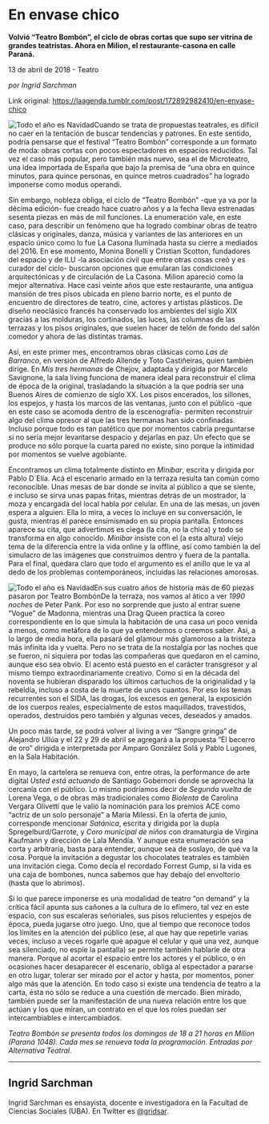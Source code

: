 # En envase chico

**Volvió “Teatro Bombón”, el ciclo de obras cortas que supo ser vitrina de grandes teatristas. Ahora en Milion, el restaurante-casona en calle Paraná.**

13 de abril de 2018 - Teatro

_por Ingrid Sarchman_

Link original: https://laagenda.tumblr.com/post/172892982410/en-envase-chico

![Todo el año es Navidad](https://64.media.tumblr.com/86b46d1ab5b8f8579d8e38b8eae376b1/tumblr_inline_p7jcarQvdw1t6q87u_500.jpg)Cuando se trata de propuestas teatrales, es difícil no caer en la tentación de buscar tendencias y patrones. En este sentido, podría pensarse que el festival “Teatro Bombón” corresponde a un formato de moda: obras cortas con pocos espectadores en espacios reducidos. Tal vez el caso más popular, pero también más nuevo, sea el de Microteatro, una idea importada de España que bajo la premisa de “una obra en quince minutos, para quince personas, en quince metros cuadrados” ha logrado imponerse como modus operandi. 


Sin embargo, nobleza obliga, el ciclo de “Teatro Bombón” -que ya va por la décima edición- fue creado hace cuatro años y a la fecha lleva estrenadas sesenta piezas en más de mil funciones. La enumeración vale, en este caso, para describir un fenómeno que ha logrado combinar obras de teatro clásicas y originales, danza, música y variantes de las anteriores en un espacio único como lo fue La Casona Iluminada hasta su cierre a mediados del 2016. En ese momento, Monina Bonelli y Cristian Scotton, fundadores del espacio y de ILU -la asociación civil que entre otras cosas creó y es curador del ciclo- buscaron opciones que emularan las condiciones arquitectónicas y de circulación de La Casona. Milion apareció como la mejor alternativa. Hace casi veinte años que este restaurante, una antigua mansión de tres pisos ubicada en pleno barrio norte, es el punto de encuentro de directores de teatro, cine, actores y artistas plásticos. De diseño neoclásico francés ha conservado los ambientes del siglo XIX gracias a las molduras, los cortinados, las luces, las columnas de las terrazas y los pisos originales, que suelen hacer de telón de fondo del salón comedor y ahora de las distintas tramas.


Así, en este primer mes, encontramos obras clásicas como *Las de Barranco*, en versión de Alfredo Allende y Toto Castiñeiras, quien también dirige. En *Mis tres hermanas* de Chejov, adaptada y dirigida por Marcelo Savignone, la sala living funciona de manera ideal para reconstruir el clima de época de la original, trasladando la situación a la que podría ser una Buenos Aires de comienzo de siglo XX. Los pisos encerados, los sillones, los espejos, y hasta los marcos de las ventanas, junto con el público -que en este caso se acomoda dentro de la escenografía- permiten reconstruir algo del clima opresor al que las tres hermanas han sido confinadas. Incluso porque todo es tan patético que por momentos cabría preguntarse si no sería mejor levantarse despacio y dejarlas en paz. Un efecto que se produce no sólo porque la cuarta pared no existe, sino porque la intimidad por momentos se vuelve agobiante. 


Encontramos un clima totalmente distinto en *Minibar*, escrita y dirigida por Pablo D´Elía. Acá el escenario armado en la terraza resulta tan común como reconocible. Unas mesas de bar donde se invita al público a que se siente, e incluso se sirva unas papas fritas, mientras detrás de un mostrador, la moza y encargada del local habla por celular. En una de las mesas, un joven espera a alguien. Ella lo mira, a veces lo incluye en su conversación, le gusta, mientras él parece ensimismado en su propia pantalla. Entonces aparece su cita, que advertimos es ciega (la cita, no la chica) y todo se transforma en algo conocido. *Minibar* insiste con el (a esta altura) viejo tema de la diferencia entre la vida online y la offline, así como también la del simulacro de las imágenes que construimos dentro y fuera de la pantalla. Para el final, quedara claro que todo el argumento es el anillo que le va al dedo de los problemas contemporáneos, incluidas las relaciones amorosas.


![Todo el año es Navidad](https://64.media.tumblr.com/86b46d1ab5b8f8579d8e38b8eae376b1/tumblr_inline_p7jcarQvdw1t6q87u_500.jpg)En sus cuatro años de historia más de 60 piezas pasaron por Teatro BombónDe la terraza, nos vamos al ático a ver *1990 noches* de Peter Pank. Por eso no sorprende que justo al entrar suene “Vogue” de Madonna, mientras una Drag Queen practica la coreo correspondiente en lo que simula la habitación de una casa un poco venida a menos, como metáfora de lo que ya entendemos o creemos saber. Así, a lo largo de media hora, ella pasará del glamour más glamoroso a la tristeza más infinita ida y vuelta. Pero no se trata de la nostalgia por las noches que se fueron, ni siquiera por todas las compañeras que quedaron en el camino, aunque eso sea obvio. El acento está puesto en el carácter transgresor y al mismo tiempo extraordinariamente creativo. Como si en la década del noventa se hubieran disparado los últimos cartuchos de la originalidad y la rebeldía, incluso a costa de la muerte de unos cuantos. Por eso los temas recurrentes son el SIDA, las drogas, los excesos en general, la exposición de los cuerpos reales, especialmente de estos maquillados, travestidos, operados, destruidos pero también y algunas veces, deseados y amados.


Un poco más tarde, se podrá volver al living a ver “Sangre gringa” de Alejandro Ullúa y el 22 y 29 de abril se agregará a la propuesta “El becerro de oro” dirigida e interpretada por Amparo González Solá y Pablo Lugones, en la Sala Habitación. 


En mayo, la cartelera se renueva con, entre otras, la performance de arte digital *Usted está actuando* de Santiago Gobernori donde se aprovecha la cercanía con el público. Lo mismo podríamos decir de *Segunda vuelta* de Lorena Vega, o de obras más tradicionales como *Biolenta* de Carolina Vergara Olivetti que le valió la nominación para los premios ACE como “actriz de un solo personaje” a María Milessi. En la oferta de junio, corresponde mencionar *Satánica*, escrita y dirigida por la dupla Spregelburd/Garrote, y *Coro municipal de niños* con dramaturgia de Virgina Kaufmann y dirección de Lala Mendía. Y aunque esta enumeración sea corta y arbitraria, basta para entender, aunque sea de soslayo, de qué va la cosa. Porque la invitación a degustar los chocolates teatrales es también una invitación ciega. Como decía el recordado Forrest Gump, si la vida es una caja de bombones, nunca sabemos que hay debajo del envoltorio (hasta que lo abrimos).


Si lo que parece imponerse es una modalidad de teatro “on demand” y la crítica fácil apunta sus cañones a la cultura de lo efímero, tal vez en este espacio, con sus escaleras señoriales, sus pisos relucientes y espejos de época, pueda jugarse otro juego. Uno, que al tiempo que reconoce todos los límites en la atención del público (ese, al que hay que repetirle varias veces, incluso a veces rogarle que apague el celular y que una vez, aunque sea silenciado, no espíe la pantalla) se permite también hablarle de otra manera. Porque al acortar el espacio entre los actores y el público, o en ocasiones hacer desaparecer el escenario, obliga al espectador a pararse en otro lugar, tolerar ser mirado por el actor y hasta, por momentos, poner algo más que la atención. En todo caso si existe una tendencia de teatro a la carta, ésta no sólo se reduce a una cuestión de mercado. Bien mirado, también puede ser la manifestación de una nueva relación entre los que actúan y los que miran, un contrato en el que los roles puedan ser intercambiables e intercambiados.


  
  
*Teatro Bombón se presenta todos los domingos de 18 a 21 horas en Milion (Paraná 1048). Cada mes se renueva toda la programación. Entradas por Alternativa Teatral.*



---

 Ingrid Sarchman
----------------

 Ingrid Sarchman es ensayista, docente e investigadora en la Facultad de Ciencias Sociales (UBA). En Twitter es [@gridsar](https://twitter.com/gridsar). 

